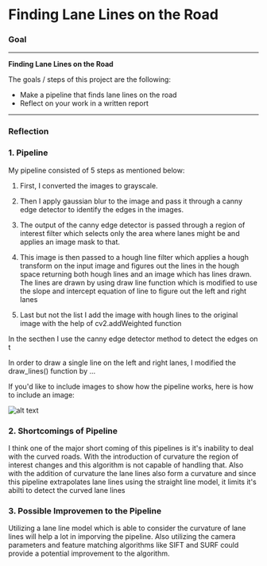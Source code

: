 # **Finding Lane Lines on the Road** 


### Goal
---

**Finding Lane Lines on the Road**

The goals / steps of this project are the following:
* Make a pipeline that finds lane lines on the road
* Reflect on your work in a written report


[//]: # (Image References)

[image1]: ./examples/grayscale.jpg "Grayscale"

---

### Reflection

### 1. Pipeline

My pipeline consisted of 5 steps as mentioned below:

1. First, I converted the images to grayscale.

[//]: # (Image References)

[image2]: ./writeupimage/01grayscale.png "Grayscale"

2. Then I apply gaussian blur to the image and pass it through a canny edge detector to identify the edges in the images.

[//]: # (Image References)

[image3]: ./writeupimage/02canny.png "Canny"

3. The output of the canny edge detector is passed through a region of interest filter which selects only the area where lanes might be and applies an image mask to that.

[//]: # (Image References)

[image4]: ./writeupimage/03regionofinterest.png "Region of Interest"

4. This image is then passed to a hough line filter which applies a hough transform on the input image and figures out the lines in the hough space returning both hough lines and an image which has lines drawn. The lines are drawn by using draw line function which is modified to use the slope and intercept equation of line to figure out the left and right lanes

[//]: # (Image References)

[image5]: ./writeupimage/04hough_lines.png "hough lines"

5. Last but not the list I add the image with hough lines to the original image with the help of cv2.addWeighted function

[//]: # (Image References)

[image6]: ./writeupimage/05weightedimage.png "Weighted Image"

In the secthen I use the canny edge detector method to detect the edges on t

In order to draw a single line on the left and right lanes, I modified the draw_lines() function by ...

If you'd like to include images to show how the pipeline works, here is how to include an image: 

![alt text][image1]


### 2. Shortcomings of Pipeline

I think one of the major short coming of this pipelines is it's inability to deal with the curved roads. 
With the introduction of curvature the region of interest changes and this algorithm is not capable of handling that.
Also with the addition of curvature the lane lines also form a curvature and since this pipeline extrapolates lane lines
using the straight line model, it limits it's abilti to detect the curved lane lines


### 3. Possible Improvemen to the Pipeline

Utilizing a lane line model which is able to consider the curvature of lane lines will help a lot in imporving the pipeline.
Also utilizing the camera parameters and feature matching algorithms like SIFT and SURF could provide a potential improvement to the algorithm.
